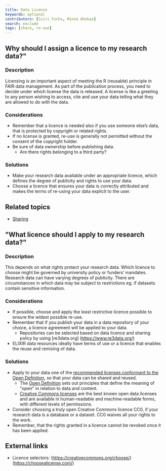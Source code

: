 ```yaml
---
title: Data Licence
keywords: optional
contributors: [Siiri Fuchs, Minna Ahokas]
search: exclude
tags: [share, re-use]
---
```


## Why should I assign a licence to my research data?"
 
### Description 
Licensing is an important aspect of meeting the R (reusable) principle in FAIR data management. As part of the publication process, you need to decide under which license the data is released. A license is like a greeting to any person wishing to access, cite and use your data telling what they are allowed to do with the data.

### Considerations
* Remember that a licence is needed also if you use someone else’s data, that is protected by copyright or related rights.
* If no license is granted, re-use is generally not permitted without the consent of the copyright holder.
* Be sure of data ownership before publishing data. 
  * Are there rights belonging to a third party?

### Solutions
* Make your research data available under an appropriate licence, which defines the degree of publicity and rights to use your data.
* Choose a licence that ensures your data is correctly attributed and makes the terms of re-using your data explicit to the user.

## Related topics
* [Sharing](sharing)




## "What licence should I apply to my research data?"
 
### Description

This depends on what rights protect your research data. Which licence to choose might be governed by university policy or funders’ mandates. Research data can have varying degrees of publicity. There are circumstances in which data may be subject to restrictions eg. if datasets contain sensitive information. 

### Considerations

* If possible, choose and apply the least restrictive licence possible to ensure the widest possible re-use.
* Remember that if you publish your data in a data repository of your choice, a licence agreement will be applied to your data.
  * Repositories can be selected based on data licence and sharing policy by using [re3data.org] (https://www.re3data.org/)
* ELIXIR data resources ideally have terms of use or a licence that enables the reuse and remixing of data.

### Solutions
* Apply to your data one of the [recommended licenses conformant to the Open Definition](https://opendefinition.org/licenses/), so that your data can be shared and reused.
  * The [Open Definition](https://opendefinition.org/) sets out principles that define the meaning of "open" in relation to data and content.
  * [Creative Commons licenses](https://creativecommons.org/licenses/) are the best known open data licenses and are available in human-readable and machine-readable forms, with different levels of permissions.
* Consider choosing a truly open Creative Commons licence CC0, if your research data is a database or a dataset. CC0 waives all your rights to the work.
* Remember, that the rights granted in a licence cannot be revoked once it has been applied.

## External links
* Licence selectors:
(https://creativecommons.org/choose/)
(https://choosealicense.com/)
